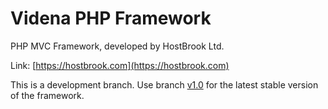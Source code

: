 # Videna PHP Framework

PHP MVC Framework, developed by HostBrook Ltd.

Link: [https://hostbrook.com](https://hostbrook.com)

This is a development branch. Use branch [v1.0](https://github.com/hostbrook/videna/tree/1.0) for the latest stable version of the framework.